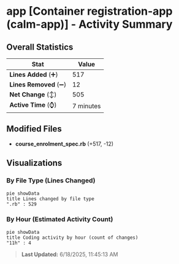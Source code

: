 # app [Container registration-app (calm-app)] - Activity Summary 

## Overall Statistics

| Stat                   | Value                                                             |
| ---------------------- | ----------------------------------------------------------------- |
| **Lines Added** (➕)   | 517                                          |
| **Lines Removed** (➖) | 12                                        |
| **Net Change** (↕)    | 505                |
| **Active Time** (⌚)   | 7 minutes |


## Modified Files
- **course_enrolment_spec.rb** (+517, -12)

## Visualizations

### By File Type (Lines Changed)

```mermaid
pie showData
title Lines changed by file type
".rb" : 529
```

### By Hour (Estimated Activity Count)

```mermaid
pie showData
title Coding activity by hour (count of changes)
"11h" : 4
```


> **Last Updated:** 6/18/2025, 11:45:13 AM